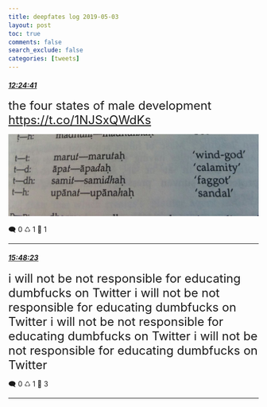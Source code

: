 ```yaml
---
title: deepfates log 2019-05-03
layout: post
toc: true
comments: false
search_exclude: false
categories: [tweets]
---
```



#### <a href = "https://twitter.com/deepfates/status/1124379266727141376">*12:24:41*</a>

<font size="5">the four states of male development  https://t.co/1NJSxQWdKs</font>

![image from twitter](/images/from_twitter/D5qY49rUIAIMVUw.jpg)


🗨️ 0 ♺ 1 🤍  1   

---
    
#### <a href = "https://twitter.com/deepfates/status/1124430527505653760">*15:48:23*</a>

<font size="5">i will not be not responsible for educating dumbfucks on Twitter i will not be not responsible for educating dumbfucks on Twitter i will not be not responsible for educating dumbfucks on Twitter i will not be not responsible for educating dumbfucks on Twitter</font>



🗨️ 0 ♺ 1 🤍  3   

---
    
            

